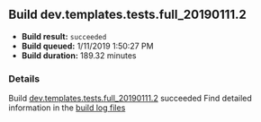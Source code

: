 ## Build dev.templates.tests.full_20190111.2
- **Build result:** `succeeded`
- **Build queued:** 1/11/2019 1:50:27 PM
- **Build duration:** 189.32 minutes
### Details
Build [dev.templates.tests.full_20190111.2](https://winappstudio.visualstudio.com/web/build.aspx?pcguid=a4ef43be-68ce-4195-a619-079b4d9834c2&builduri=vstfs%3a%2f%2f%2fBuild%2fBuild%2f26878) succeeded
Find detailed information in the [build log files](https://uwpctdiags.blob.core.windows.net/buildlogs/dev.templates.tests.full_20190111.2_logs.zip)
